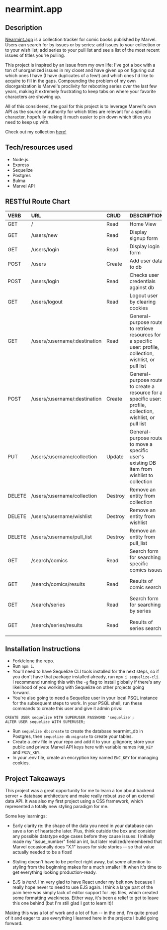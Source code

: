 # nearmint.app

## Description

[Nearmint.app](https://nearmint.app) is a collection tracker for comic books published by Marvel. Users can search for by issues or by series: add issues to your collection or to your wish list; add series to your pull list and see a list of the most recent issues of titles you're pulling.

This project is inspired by an issue from my own life: I've got a box with a ton of unorganized issues in my closet and have given up on figuring out which ones I have (I have duplicates of a few!) and which ones I'd like to acquire to fill in the gaps.  Compounding the problem of my own disorganization is Marvel's proclivity for rebooting series over the last few years, making it extremely frustrating to keep tabs on where your favorite characters are showing up.

All of this considered, the goal for this project is to leverage Marvel's own API as the source of authority for which titles are relevant for a specific character, hopefully making it much easier to pin down which titles you need to keep up with.

Check out my collection [here!](https://nearmint.app/users/andrew/collection)

## Tech/resources used

- Node.js
- Express
- Sequelize
- Postgres
- Bulma
- Marvel API

## RESTful Route Chart

| VERB   | URL                           | CRUD    | DESCRIPTION                                                                                                  | VIEW                  |
|:------ |:----------------------------- |:------- |:------------------------------------------------------------------------------------------------------------ |:--------------------- |
| GET    | /                             | Read    | Home View                                                                                                    | Home                  |
| GET    | /users/new                    | Read    | Display signup form                                                                                          | Signup form           |
| GET    | /users/login                  | Read    | Display login form                                                                                           | Login form            |
| POST   | /users                        | Create  | Add user data to db                                                                                          | Home                  |
| POST   | /users/login                  | Read    | Checks user credentials against db                                                                           | Home                  |
| GET    | /users/logout                 | Read    | Logout user by clearing cookies                                                                              | Home                  |
| GET    | /users/:username/:destination | Read    | General-purpose route to retrieve resources for a specific user: profile, collection, wishlist, or pull list | Destination           |
| POST   | /users/:username/:destination | Create  | General-purpose route to create a resource for a specific user: profile, collection, wishlist, or pull list  | Current view          |
| PUT    | /users/:username/collection   | Update  | General-purpose route to move a specific user's existing DB item from wishlist to collection                 | Current view          |
| DELETE | /users/:username/collection   | Destroy | Remove an entity from collection                                                                             | Collection            |
| DELETE | /users/:username/wishlist     | Destroy | Remove an entity from wishlist                                                                               | Wishlist              |
| DELETE | /users/:username/pull_list    | Destroy | Remove an entity from pull_list                                                                              | Pull list             |
| GET    | /search/comics                | Read    | Search form for searching specific comics issues                                                             | Comic search form     |
| GET    | /search/comics/results        | Read    | Results of comic search                                                                                      | Comic search results  |
| GET    | /search/series                | Read    | Search form for searching by series                                                                          | Series search form    |
| GET    | /search/series/results        | Read    | Results of series search                                                                                     | Series search results |                                                                                    | Series search results |

## Installation Instructions

- Fork/clone the repo.
- Run `npm i`.
- You'll need to have Sequelize CLI tools installed for the next steps, so if you don't have that package installed already, run `npm i sequelize-cli`.  I recommend running this with the `-g` flag to install globally if there's any likelihood of you working with Sequelize on other projects going forward.
- You're also going to need a Sequelize user in your local PSQL instance for the subsequent steps to work.  In your PSQL shell, run these commands to create this user and give it admin privs:
```
CREATE USER sequelize WITH SUPERUSER PASSWORD 'sequelize';
ALTER USER sequelize WITH SUPERUSER;
```
- Run `sequelize db:create` to create the database nearmint_db in Postgres, then `sequelize db:migrate` to create your tables.
- Create a .env file in your repo and add it to your .gitignore; store your public and private Marvel API keys here with variable names `PUB_KEY` and `PRIV_KEY`.
- In your .env file, create an encryption key named `ENC_KEY` for managing cookies.

## Project Takeaways

This project was a great opportunity for me to learn a ton about backend server + database architecture and make really robust use of an external data API.  It was also my first project using a CSS framework, which represented a totally new styling paradigm for me.

Some key learnings:

- Early clarity re: the shape of the data you need in your database can save a ton of heartache later.  Plus, think outside the box and consider any possible datatype edge cases before they cause issues: I initially made my "issue_number" field an int, but later realized/remembered that Marvel occasionally does "X.1" issues for side stories -- so that value actually needed to be a float!

- Styling doesn't have to be perfect right away, but *some* attention to styling from the beginning makes for a much smaller lift when it's time to get everything looking production-ready.

- EJS is *hard*.  I'm very glad to have React under my belt now because I really hope never to need to use EJS again.  I think a large part of the pain here was simply lack of editor support for .ejs files, which created some formatting wackiness.  Either way, it's been a relief to get to leave this one behind (but I'm still glad I got to learn it)!

Making this was a lot of work and a lot of fun -- in the end, I'm quite proud of it and eager to use everything I learned here in the projects I build going forward.